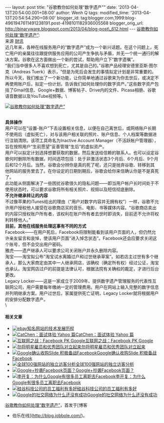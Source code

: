 --- layout: post title: "谷歌教你如何处理“数字遗产”" date:
'2013-04-13T20:54:00.001+08:00' author: Wenh Q tags: modified\_time:
'2013-04-13T20:54:54.290+08:00' blogger\_id:
tag:blogger.com,1999:blog-4961947611491238191.post-4198101182936005568
blogger\_orig\_url:
http://binaryware.blogspot.com/2013/04/blog-post\_612.html ---
[谷歌教你如何处理“数字遗产”](http://blog.jobbole.com/38124/?utm_source=rss&utm_medium=rss&utm_campaign=%25e8%25b0%25b7%25e6%25ad%258c%25e6%2595%2599%25e4%25bd%25a0%25e5%25a6%2582%25e4%25bd%2595%25e5%25a4%2584%25e7%2590%2586%25e6%2595%25b0%25e5%25ad%2597%25e9%2581%2597%25e4%25ba%25a7):
\
来源 [财讯](http://economy.caixun.com/jingjc/20130412-CX03bdfo.html)\
近几年来，各种在线服务用户的“数字遗产”成为一个新兴话题。在这个问题上，死亡用户的亲属往往跟提供服务应用的公司产生争执与矛盾，并无一个统一通行的解决方案。谷歌在这方面做出一个新的尝试，帮助用户立下“数字遗嘱”。\
“我们当中很多人不喜欢想到死亡，尤其是自己的。”谷歌产品经理安德里亚斯·图尔克（Andreas
Tuerk）表示，“但是为死后会发生的事情拟定计划是非常重要的。所以今天，我们推出了一个新功能，让你简单地通过谷歌来为你去世后，或决定不再使用账户后，拟定一份计划，告诉我们如何处理你的数字资产。”这些数字资产包括了Gmail信息、Google+数据、博客帖子、Drive内的文件、Picasa相册、谷歌语音数据以及YouTube视频等。\

[![谷歌教你如何处理“数字遗产”](http://blog.jobbole.com/wp-content/uploads/2013/04/2013041210522006449360.jpg "谷歌教你如何处理“数字遗产”")](http://blog.jobbole.com/wp-content/uploads/2013/04/2013041210522006449360.jpg "谷歌教你如何处理“数字遗产”")

\
**具体操作**\
用户可以在“设置-账户”下去设置相关信息，以便在自己离世后，或网络账户长期不使用后（虚拟死亡），对与该用户相关联的照片、账户信息、个人档案等数据进行注销清除。该项工具命名为Inactive
Account
Manager（不活跃帐户管理器），旨在按照用户“生前愿望”妥善管理“生后”的虚拟资产。\
用户可以拟定计划选择想要获取的数据，然后发送给信赖的联系人。也可以设定谷歌何时删除所有数据，时间选项包括：处于非激活状态3个月后、6个月后、9个月后和12个月后。当然，谷歌会分辨你是真的死了呢，还只是抛弃谷歌、转移到其他网站的服务里去了。在你设定的日期到期后，谷歌会给你来信确认你是不是真死了。\
此功能从侧面解决了一些困扰谷歌很久的隐私问题——即当用户帐户长时间处于不使用状态时，可以要求谷歌将所有相关照片、视频以及短信彻底删除。\
**不允许继承转让的内容**\
不过像苹果的iTunes给出的理由（“用户对数字内容并无拥有权”）一样，谷歌不允许用户授权他人接受在谷歌商店买的音乐、电影、书等媒体内容。“谷歌商店卖出的内容只授权账户所有者，该权利在账户所有者去世时即消失，目前还不允许将权利转移他人。”\
**目前，其他在线服务处理这事有不同的方式**\
Facebook——在用户死后，Facebook将限制能看到该用户页面的人，但仍然允许亲友留言和哀悼，使该用户页面“进入悼念状态”。Facebook还会应要求关闭这个账号，但不会交出用户密码。\
雅虎——遗产继承人可以要求公司关闭账户并永久删除内容。\
淘宝——淘宝拟公布“淘宝试水离婚过户和过世继承草案”。如若店主过世有多个继承人，那么大家商定由其中一人继承网店，该确权（确定所有权）经过公证，淘宝也承认。淘宝网店过户的前提是法律认可，根据法院有关确权的裁定，才进行后台更改。\
Legacy
Locker——这是一家成立于2009年、提供数字遗产管理服务的代表性互联网公司，用户需要每年缴纳一定的管理费用。用户在网站上输入完整的数字信息并列明继承方案。用户过世后，家属提供死亡证明，Legacy
Locker就将根据用户的安排分配数字遗产。\
\

#### 相关文章

-   [![ebay](http://blog.jobbole.com/wp-content/uploads/2012/05/ebay-150x150.jpg)](http://blog.jobbole.com/20330/)[知名网站的技术发展历程](http://blog.jobbole.com/20330/)
-   [![CatChen：面试体验 Yahoo
    篇](http://blog.jobbole.com/wp-content/uploads/2012/03/job-interview.jpg)](http://blog.jobbole.com/25718/)[CatChen：面试体验
    Yahoo 篇](http://blog.jobbole.com/25718/)
-   [![互联网之战：Facebook PK
    Google](http://blog.jobbole.com/wp-content/plugins/wordpress-23-related-posts-plugin/static/thumbs/5.jpg)](http://blog.jobbole.com/94/)[互联网之战：Facebook
    PK Google](http://blog.jobbole.com/94/)
-   [![勿将明星雇员和优秀团队对立起来](http://blog.jobbole.com/wp-content/plugins/wordpress-23-related-posts-plugin/static/thumbs/10.jpg)](http://blog.jobbole.com/1032/)[勿将明星雇员和优秀团队对立起来](http://blog.jobbole.com/1032/)
-   [![Google确认收购Slide
    积极备战Facebook](http://blog.jobbole.com/wp-content/plugins/wordpress-23-related-posts-plugin/static/thumbs/14.jpg)](http://blog.jobbole.com/113/)[Google确认收购Slide
    积极备战Facebook](http://blog.jobbole.com/113/)
-   [![全球100强网站的独立访客分析](http://blog.jobbole.com/wp-content/plugins/wordpress-23-related-posts-plugin/static/thumbs/11.jpg)](http://blog.jobbole.com/96/)[全球100强网站的独立访客分析](http://blog.jobbole.com/96/)
-   [![Google+抄袭Facebook页面？](http://blog.jobbole.com/wp-content/plugins/wordpress-23-related-posts-plugin/static/thumbs/12.jpg)](http://blog.jobbole.com/1275/)[Google+抄袭Facebook页面？](http://blog.jobbole.com/1275/)
-   [![李开复：为什么Google有很多员工离职去Facebook](http://blog.jobbole.com/wp-content/plugins/wordpress-23-related-posts-plugin/static/thumbs/25.jpg)](http://blog.jobbole.com/1092/)[李开复：为什么Google有很多员工离职去Facebook](http://blog.jobbole.com/1092/)
-   [![硅谷科技公司的员工福利有多好](http://blog.jobbole.com/wp-content/plugins/wordpress-23-related-posts-plugin/static/thumbs/26.jpg)](http://blog.jobbole.com/1565/)[硅谷科技公司的员工福利有多好](http://blog.jobbole.com/1565/)
-   [![Google的社交网络为什么还没有成功](http://blog.jobbole.com/wp-content/plugins/wordpress-23-related-posts-plugin/static/thumbs/5.jpg)](http://blog.jobbole.com/87/)[Google的社交网络为什么还没有成功](http://blog.jobbole.com/87/)

[谷歌教你如何处理“数字遗产”](http://blog.jobbole.com/38124/)，首发于[博客
- 伯乐在线](http://blog.jobbole.com/)。
